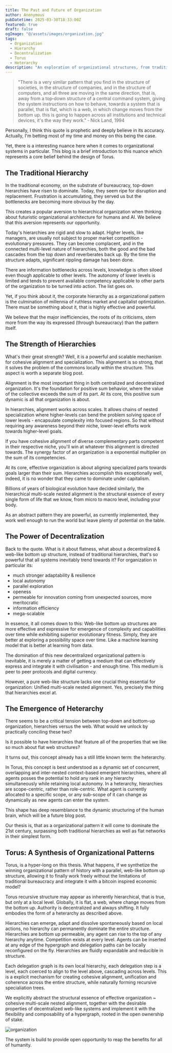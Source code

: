 ```yaml
---
title: The Past and Future of Organization
author: Anonymous
pubDatetime: 2025-03-30T18:33:00Z
featured: true
draft: false
ogImage: "@/assets/images/organization.jpg"
tags:
  - Organization
  - Hierarchy
  - Decentralization
  - Torus
  - Heterarchy
description: "An exploration of organizational structures, from traditional hierarchies to emerging decentralized models, and the potential of heterarchies."
---
```


> "There is a very similar pattern that you find in the structure of societies, in the structure of companies, and in the structure of computers, and all three are moving in the same direction, that is, away from a top‐down structure of a central command system, giving the system instructions on how to behave, towards a system that is parallel, that is flat, which is a web, in which change moves from the bottom up. this is going to happen across all institutions and technical devices, it's the way they work." ‐ Nick Land, 1994

Personally, I think this quote is prophetic and deeply believe in its accuracy. Actually, I'm betting most of my time and money on this being the case.

Yet, there is a interesting nuance here when it comes to organizational systems in particular. This blog is a brief introduction to this nuance which represents a core belief behind the design of Torus.

## The Traditional Hierarchy

In the traditional economy, on the substrate of bureaucracy, top-down hierarchies have risen to dominate. Today, they seem ripe for disruption and replacement. Frustration is accumulating, they served us but the bottlenecks are becoming more obvious by the day.

This creates a popular aversion to hierarchical organization when thinking about futuristic organizational architecture for humans and AI. We believe that this aversion represents our opportunity.

Today's hierarchies are rigid and slow to adapt. Higher levels, like managers, are usually not subject to proper market competition - evolutionary pressures. They can become complacent, and in the connected multi-level nature of hierarchies, both the good and the bad cascades from the top down and reverberates back up. By the time the structure adapts, significant rippling damage has been done.

There are information bottlenecks across levels, knowledge is often siloed even though applicable to other levels. The autonomy of lower levels is limited and tends to prevent available competency applicable to other parts of the organization to be turned into action. The list goes on.

Yet, if you think about it, the corporate hierarchy as a organizational pattern is the culmination of millennia of ruthless market and capitalist optimization. There must be something about it, that is highly effective and powerful.

We believe that the major inefficiencies, the roots of its criticisms, stem more from the way its expressed (through bureaucracy) than the pattern itself.

## The Strength of Hierarchies

What's their great strength? Well, it is a powerful and scalable mechanism for cohesive alignment and specialization. This alignment is so strong, that it solves the problem of the commons locally within the structure. This aspect is worth a separate blog post.

Alignment is the most important thing in both centralized and decentralized organization. It's the foundation for positive sum behavior, where the value of the collective exceeds the sum of its part. At its core, this positive sum dynamic is all that organization is about.

In hierarchies, alignment works across scales. It allows chains of nested specialization where higher-levels can bend the problem solving space of lower levels - encapsulate complexity into focused regions. So that without requiring any awareness beyond their niche, lower-level efforts work towards higher-level goals.

If you have cohesive alignment of diverse complementary parts competent in their respective niche, you'll win at whatever this alignment is directed towards. The synergy factor of an organization is a exponential multiplier on the sum of its competencies.

At its core, effective organization is about aligning specialized parts towards goals larger than their sum. Hierarchies accomplish this exceptionally well, indeed, it is no wonder that they came to dominate under capitalism.

Billions of years of biological evolution have decided similarly, the hierarchical multi-scale nested alignment is the structural essence of every single form of life that we know, from micro to macro level, including your body.

As an abstract pattern they are powerful, as currently implemented, they work well enough to run the world but leave plenty of potential on the table.

## The Power of Decentralization

Back to the quote. What is it about flatness, what about a decentralized & web-like bottom up structure, instead of traditional hierarchies, that's so powerful that all systems inevitably trend towards it? For organization in particular its:

- much stronger adaptability & resilience
- local autonomy
- parallel exploration
- openess
- permeable for innovation coming from unexpected sources, more meritocratic
- information efficiency
- mega-scalable

In essence, it all comes down to this: Web-like bottom up structures are more effective and expressive for emergence of complexity and capabilities over time while exhibiting superior evolutionary fitness. Simply, they are better at exploring a possibility space over time. Like a machine learning model that is better at learning from data.

The domination of this new decentralized organizational pattern is inevitable, it is merely a matter of getting a medium that can effectively express and integrate it with civilisation - and enough time. This medium is peer to peer protocols and digital currency.

However, a pure web-like structure lacks one crucial thing essential for organization: Unified multi-scale nested alignment. Yes, precisely the thing that hierarchies excel at.

## The Emergence of Heterarchy

There seems to be a critical tension between top-down and bottom-up organization, hierarchies versus the web. What would we unlock by practically conciling these two?

Is it possible to have hierarchies that feature all of the properties that we like so much about flat web structures?

It turns out, this concept already has a still little known term: the heterarchy.

In Torus, this concept is best understood as a dynamic set of concurrent, overlapping and inter-nested context-based emergent hierarchies, where all agents posses the potential to hold any rank in any hierarchy simultaneously while retaining local autonomy. In a heterarchy, hierarchies are scope-centric, rather than role-centric. What agent is currently allocated to a specific scope, or any sub-scope of it can change as dynamically as new agents can enter the system.

This shape has deep resemblance to the dynamic structuring of the human brain, which will be a future blog post.

Our thesis is, that as a organizational pattern it will come to dominate the 21st century, surpassing both traditional hierarchies as well as flat networks in their simplest form.

## Torus: A Synthesis of Organizational Patterns

Torus, is a hyper-long on this thesis. What happens, if we synthetize the winning organizational pattern of history with a parallel, web-like bottom up structure, allowing it to finally work freely without the limitations of traditional bureaucracy and integrate it with a bitcoin inspired economic model?

Torus recursive structure may appear as inherently hierarchical, that is true, but only at a local level. Globally, it is flat, a web, where change moves from the bottom up. Authority is decentralized and always shifting. It fully embodies the form of a heterarchy as described above.

Hierarchies can emerge, adapt and dissolve spontaneously based on local actions, no hierarchy can permanently dominate the entire structure. Hierarchies are bottom up permeable, any agent can rise to the top of any hierarchy anytime. Competition exists at every level. Agents can be inserted at any edge of the hypergraph and delegation paths can be locally reconfigured on the fly. Hierarchies are fluidly expandable and reducible in structure.

Each delegation graph is its own local hierarchy, each delegation step is a level, each coerced to align to the level above, cascading across levels. This is a explicit mechanism for creating cohesive alignment, unification and coherence across the entire structure, while naturally forming recursive specialiation trees.

We explicitly abstract the structural essence of effective organization ~ cohesive multi-scale nested alignment, together with the desirable properties of decentralized web-like systems and implement it with the flexibility and composability of a hypergraph, rooted in the open ownership of stake.

![organization](@/assets/images/organization.jpg)

The system is build to provide open opportunity to reap the benefits for all of humanity.
